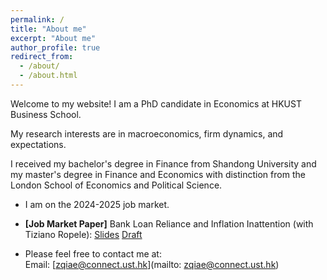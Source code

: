 ```yaml
---
permalink: /
title: "About me"
excerpt: "About me"
author_profile: true
redirect_from: 
  - /about/
  - /about.html
---
```




Welcome to my website! I am a PhD candidate in Economics at HKUST Business School.

My research interests are in macroeconomics, firm dynamics, and expectations. 

I received my bachelor's degree in Finance from Shandong University and my master's degree in Finance and Economics with distinction from the London School of Economics and Political Science.

<!-- My contact information: zqiae@connect.ust.hk -->

- I am on the 2024-2025 job market.

- **[Job Market Paper]** Bank Loan Reliance and Inflation Inattention (with Tiziano Ropele): [Slides](https://zhenghua-qi.github.io/files/inflation_slides.pdf) [Draft](https://zhenghua-qi.github.io/files/jmp_1110.pdf)

- Please feel free to contact me at:
  <br>Email: [zqiae@connect.ust.hk](mailto: zqiae@connect.ust.hk)

